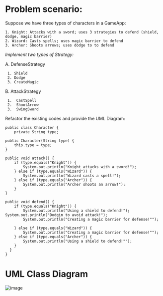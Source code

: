 # Problem scenario:

Suppose we have three types of characters in a GameApp:

    1. Knight: Attacks with a sword; uses 3 strategies to defend (shield, dodge, magic barrier)
    2. Wizard: Casts spells; uses magic barrier to defend
    3. Archer: Shoots arrows; uses dodge to to defend

*Implement two types of Strategy:*

   A.  DefenseStrategy
   
     1. Shield
     2. Dodge
     3. CreateMagic

   B.  AttackStrategy

     1.  CastSpell
     2.  ShootArrow
     3.  SwingSword  


Refactor the existing codes and provide the UML Diagram:


    public class Character {
        private String type;
    
    public Character(String type) {
        this.type = type;
    }

    public void attack() {
        if (type.equals("Knight")) {
            System.out.println("Knight attacks with a sword!");
        } else if (type.equals("Wizard")) {
            System.out.println("Wizard casts a spell!");
        } else if (type.equals("Archer")) {
            System.out.println("Archer shoots an arrow!");
        }
    }

    public void defend() {
        if (type.equals("Knight")) {
            System.out.println("Using a shield to defend!");
	System.out.println("Dodgin to avoid attack!");
            System.out.println("Creating a magic barrier for defense!"");		

        } else if (type.equals("Wizard")) {
            System.out.println("Creating a magic barrier for defense!"");
        } else if (type.equals("Archer")) {
            System.out.println("Using a shield to defend!"");
        }
      }
    }

# UML Class Diagram

![image](https://github.com/Nayunnie1/SoftEng---CS1/assets/58744536/d6e2f5db-4536-47aa-88a4-269643f7402b)

